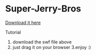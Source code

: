 # Super-Jerry-Bros

[Download it here](https://github.com/jerrygame/Super-Jerry-Bros-chapter-3-save-nibbles/releases/download/game/super-jerry-chapter-1-save-nibbles.swf)


Tutorial

1. download the swf file above
2. just drag it on your browser
3.enjoy :)
